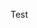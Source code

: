 Test

<!---
alexstevovich/alexstevovich is a ✨ special ✨ repository because its `README.md` (this file) appears on your GitHub profile.
You can click the Preview link to take a look at your changes.
--->
